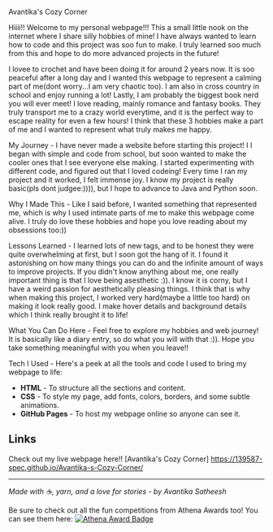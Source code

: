 Avantika's Cozy Corner 

Hiiii!! Welcome to my personal webpage!!! This a small little nook on the internet where I share silly hobbies of mine! I have always wanted to learn how to code and this project was soo fun to make. I truly learned soo much from this and hope to do more advanced projects in the future!

I lovee to crochet and have been doing it for around 2 years now. It is soo peaceful after a long day and I wanted this webpage to represent a calming part of me(dont worry...I am very chaotic too). I am also in cross country in school and enjoy running a lot! Lastly, I am probably the biggest book nerd you will ever meet! I love reading, mainly romance and fantasy books. They truly transport me to a crazy world everytime, and it is the perfect way to escape reality for even a few hours! I think that these 3 hobbies make a part of me and I wanted to represent what truly makes me happy.

My Journey - I have never made a website before starting this project! I I began with simple <html> and <css> code from school, but soon wanted to make the cooler ones that I see everyone else making. I started experimenting with different code, and figured out that I loved codeing! Every time I ran my project and it worked, I felt immense joy. I know my project is really basic(pls dont judgee:)))), but I hope to advance to Java and Python soon.

Why I Made This - Like I said before, I wanted something that represented me, which is why I used intimate parts of me to make this webpage come alive. I truly do love these hobbies and hope you love reading about my obsessions too:))

Lessons Learned - I learned lots of new tags, and to be honest they were quite overwhelming at first, but I soon got the hang of it. I found it astonishing on how many things you can do and the infinite amount of ways to improve projects. If you didn't know anything about me, one really important thing is that I love being asesthetic :)). I know it is corny, but I have a weird passion for aesthetically pleasing things. I think that is why when making this project, I worked very hard(maybe a little too hard) on making it look really good. I make hover details and background details which I think really brought it to life! 

What You Can Do Here - Feel free to explore my hobbies and web journey! It is basically like a diary entry, so do what you will with that :)). Hope you take something meaningful with you when you leave!!

Tech I Used - 
Here's a peek at all the tools and code I used to bring my webpage to life:
- **HTML** - To structure all the sections and content.
- **CSS** - To style my page, add fonts, colors, borders, and some subtle animations.
- **GitHub Pages** - To host my webpage online so anyone can see it.

## Links
Check out my live webpage here!!
[Avantika's Cozy Corner] https://139587-spec.github.io/Avantika-s-Cozy-Corner/

---

*Made with ☕, yarn, and a love for stories - by Avantika Satheesh*

Be sure to check out all the fun competitions from Athena Awards too! You can see them here:
[![Athena Award Badge](https://img.shields.io/endpoint?url=https%3A%2F%2Faward.athena.hackclub.com%2Fapi%2Fbadge)](https://award.athena.hackclub.com?utm_source=readme)

